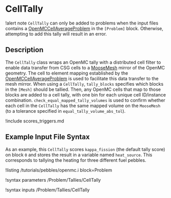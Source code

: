 # CellTally

!alert note
`CellTally` can only be added to problems when the input files contains a [OpenMCCellAverageProblem](OpenMCCellAverageProblem.md)
in the `[Problem]` block. Otherwise, attempting to add this tally will result in an error.

## Description

The `CellTally` class wraps an OpenMC tally with a distributed cell filter to enable data transfer
from CSG cells to a [MooseMesh](MooseMesh.md) mirror
of the OpenMC geometry. The cell to element mapping established by the [OpenMCCellAverageProblem](OpenMCCellAverageProblem.md)
is used to facilitate this data transfer to the mesh mirror. When using a `CellTally`, `tally_blocks`
specifies which blocks in the `[Mesh]` should be tallied. Then, any OpenMC cells that map to those
blocks are added to a cell tally, with one bin for each unique cell ID/instance combination.
`check_equal_mapped_tally_volumes` is used to confirm whether each cell in the `CellTally` has the
same mapped volume on the `MooseMesh` (to a tolerance specified in `equal_tally_volume_abs_tol`).

!include scores_triggers.md

## Example Input File Syntax

As an example, this `CellTally` scores `kappa_fission` (the default tally score) on block `0` and stores
the result in a variable named `heat_source`. This corresponds to tallying the heating for three different
fuel pebbles.

!listing /tutorials/pebbles/openmc.i
  block=Problem

!syntax parameters /Problem/Tallies/CellTally

!syntax inputs /Problem/Tallies/CellTally
